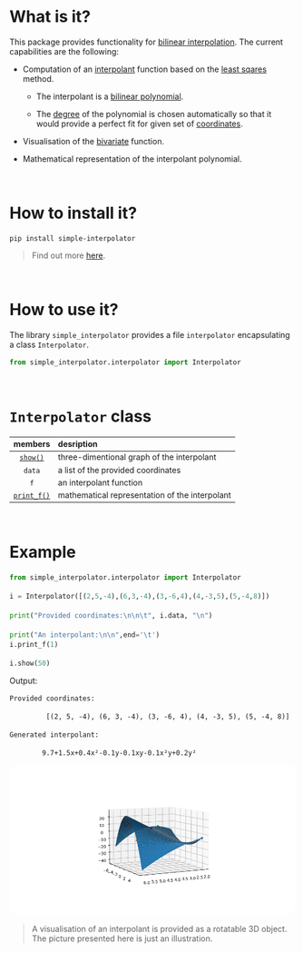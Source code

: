 # What is it?

This package provides functionality for [bilinear interpolation](https://en.wikipedia.org/wiki/Bilinear_interpolation).
The current capabilities are the following:

- Computation of an [interpolant](https://en.wikipedia.org/wiki/Interpolation) function based on the [least sqares](https://en.wikipedia.org/wiki/Least_squares) method.

  - The interpolant is a [bilinear polynomial](https://en.wikipedia.org/wiki/Multilinear_polynomial).

  - The [degree](https://en.wikipedia.org/wiki/Degree_of_a_polynomial) of the polynomial is chosen automatically so that it would provide a perfect fit for given set of [coordinates](https://en.wikipedia.org/wiki/Coordinate_system).

- Visualisation of the [bivariate](<https://en.wikipedia.org/wiki/Function_(mathematics)#Multivariate_function>) function.

- Mathematical representation of the interpolant polynomial.

<br>

# How to install it?

```shell
pip install simple-interpolator
```

> Find out more [here](https://pypi.org/project/simple-interpolator/).

<br>

# How to use it?

The library `simple_interpolator` provides a file `interpolator` encapsulating a class `Interpolator`.

```python
from simple_interpolator.interpolator import Interpolator
```

<br>

# `Interpolator` class

|                    members                     | desription                                     |
| :--------------------------------------------: | :--------------------------------------------- |
|    [`show()`](./docs/Interpolator/show.md)     | three-dimentional graph of the interpolant     |
|                     `data`                     | a list of the provided coordinates             |
|                      `f`                       | an interpolant function                        |
| [`print_f()` ](./docs/Interpolator/print_f.md) | mathematical representation of the interpolant |

<br>

# Example

```python
from simple_interpolator.interpolator import Interpolator

i = Interpolator([(2,5,-4),(6,3,-4),(3,-6,4),(4,-3,5),(5,-4,8)])

print("Provided coordinates:\n\n\t", i.data, "\n")

print("An interpolant:\n\n",end='\t')
i.print_f(1)

i.show(50)

```

Output:

```shell
Provided coordinates:

         [(2, 5, -4), (6, 3, -4), (3, -6, 4), (4, -3, 5), (5, -4, 8)]

Generated interpolant:

        9.7+1.5x+0.4x²-0.1y-0.1xy-0.1x²y+0.2y²
```

<a href="url"><img src="./assets/bilinear_interpolant.png" style="border-radius:12px"></a>

> A visualisation of an interpolant is provided as a rotatable 3D object. The picture presented here is just an illustration.


